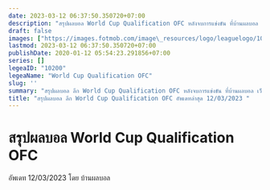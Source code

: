 ```yaml
---
date: 2023-03-12 06:37:50.350720+07:00
description: "สรุปผลบอล World Cup Qualification OFC หลังจบการแข่งขัน ที่บ้านผลบอล เว็บเผยแพร่ข้อมูลการแข่งขันฟุตบอลที่เชื่อถือได้ และ อัพเดทไวที่สุด"
draft: false
images: ["https://images.fotmob.com/image\_resources/logo/leaguelogo/10200.png"]
lastmod: 2023-03-12 06:37:50.350720+07:00
publishDate: 2020-01-12 05:54:23.291856+07:00
series: []
legeaID: "10200"
legeaName: "World Cup Qualification OFC"
slug: ''
summary: "สรุปผลบอล ลีก World Cup Qualification OFC หลังจบการแข่งขัน ที่บ้านผลบอล เว็บเผยแพร่ข้อมูลการแข่งขันฟุตบอลที่เชื่อถือได้ และ อัพเดทไวที่สุด"
title: "สรุปผลบอล ลีก World Cup Qualification OFC อัพเดทล่าสุด 12/03/2023 "
---
```


# สรุปผลบอล World Cup Qualification OFC
อัพเดท 12/03/2023 โดย บ้านผลบอล

